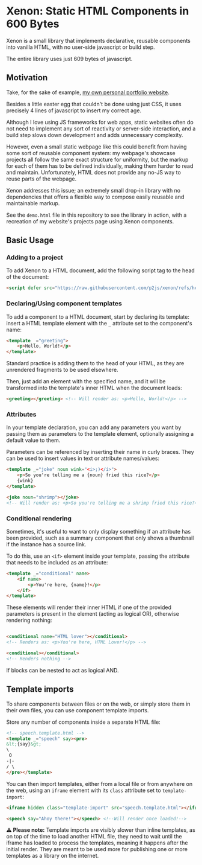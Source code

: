 # Xenon: Static HTML Components in 600 Bytes

Xenon is a small library that implements declarative, reusable components into vanilla HTML, with no user-side javascript or build step.

The entire library uses just 609 bytes of javascript.

## Motivation

Take, for the sake of example, [my own personal portfolio website](https://alfiot.net).

Besides a little easter egg that couldn't be done using just CSS, it uses precisely 4 lines of javascript to insert my correct age.

Although I love using JS frameworks for web apps, static websites often do not need to implement any sort of reactivity or server-side interaction, and a build step slows down development and adds unnecessary complexity.

However, even a small static webpage like this could benefit from having some sort of reusable component system: my webpage's showcase projects all follow the same exact structure for uniformity, but the markup for each of them has to be defined individually, making them harder to read and maintain. Unfortunately, HTML does not provide any no-JS way to reuse parts of the webpage.

Xenon addresses this issue; an extremely small drop-in library with no dependencies that offers a flexible way to compose easily reusable and maintainable markup.

See the `demo.html` file in this repository to see the library in action, with a recreation of my website's projects page using Xenon components.

## Basic Usage

### Adding to a project

To add Xenon to a HTML document, add the following script tag to the head of the document:

```html
<script defer src="https://raw.githubusercontent.com/p2js/xenon/refs/heads/main/src/xenon.min.js"></script>
```

### Declaring/Using component templates

To add a component to a HTML document, start by declaring its template: insert a HTML template element with the `_` attribute set to the component's name:

```html
<template _="greeting">
    <p>Hello, World!</p>
</template>
```

Standard practice is adding them to the head of your HTML, as they are unrendered fragments to be used elsewhere.

Then, just add an element with the specified name, and it will be transformed into the template's inner HTML when the document loads:

```html
<greeting></greeting> <!-- Will render as: <p>Hello, World!</p> -->
```

### Attributes

In your template declaration, you can add any parameters you want by passing them as parameters to the template element, optionally assigning a default value to them.

Parameters can be referenced by inserting their name in curly braces. They can be used to insert values in text or attribute names/values:

```html
<template _="joke" noun wink="<i>;)</i>">
    <p>So you're telling me a {noun} fried this rice?</p>
    {wink}
</template>

<joke noun="shrimp"></joke>
<!-- Will render as: <p>So you're telling me a shrimp fried this rice?</p> <i>;)</i> -->
```

### Conditional rendering

Sometimes, it's useful to want to only display something if an attribute has been provided, such as a summary component that only shows a thumbnail if the instance has a source link.

To do this, use an `<if>` element inside your template, passing the attribute that needs to be included as an attribute:

```html
<template _="conditional" name>
    <if name>
        <p>You're here, {name}!</p>
    </if>
</template>
```

These elements will render their inner HTML if one of the provided parameters is present in the element (acting as logical OR), otherwise rendering nothing:

```html

<conditional name="HTML lover"></conditional> 
<!-- Renders as: <p>You're here, HTML Lover!</p> -->

<conditional></conditional>                   
<!-- Renders nothing -->
```

If blocks can be nested to act as logical AND.

## Template imports

To share components between files or on the web, or simply store them in their own files, you can use component template imports.

Store any number of components inside a separate HTML file:

```html
<!-- speech.template.html -->
<template _="speech" say><pre>
&lt;{say}&gt;
\
 O
-|-
/ \
</pre></template>
```

You can then import templates, either from a local file or from anywhere on the web, using an `iframe` element with its `class` attribute set to `template-import`:

```html
<iframe hidden class="template-import" src="speech.template.html"></iframe>

<speech say="Ahoy there!"></speech> <!--Will render once loaded!-->
```

**⚠️ Please note:** Template imports are visibly slower than inline templates, as on top of the time to load another HTML file, they need to wait until the iframe has loaded to process the templates, meaning it happens after the initial render. They are meant to be used more for publishing one or more templates as a library on the internet.